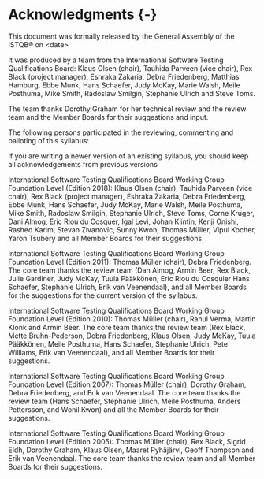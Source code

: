 # Acknowledgments {-}

This document was formally released by the General Assembly of the ISTQB® on \<date\>

It was produced by a team from the International Software Testing Qualifications Board: Klaus Olsen (chair), Tauhida Parveen (vice chair), Rex Black (project manager), Eshraka Zakaria, Debra Friedenberg, Matthias Hamburg, Ebbe Munk, Hans Schaefer, Judy McKay, Marie Walsh, Meile Posthuma, Mike Smith, Radoslaw Smilgin, Stephanie Ulrich and Steve Toms.

The team thanks Dorothy Graham for her technical review and the review team and the Member Boards for their suggestions and input.

The following persons participated in the reviewing, commenting and balloting of this syllabus:

If you are writing a newer version of an existing syllabus, you should keep all acknowledgements from previous versions

International Software Testing Qualifications Board Working Group Foundation Level (Edition 2018): Klaus Olsen (chair), Tauhida Parveen (vice chair), Rex Black (project manager), Eshraka Zakaria, Debra Friedenberg, Ebbe Munk, Hans Schaefer, Judy McKay, Marie Walsh, Meile Posthuma, Mike Smith, Radoslaw Smilgin, Stephanie Ulrich, Steve Toms, Corne Kruger, Dani Almog, Eric Riou du Cosquer, Igal Levi, Johan Klintin, Kenji Onishi, Rashed Karim, Stevan Zivanovic, Sunny Kwon, Thomas Müller, Vipul Kocher, Yaron Tsubery and all Member Boards for their suggestions.

International Software Testing Qualifications Board Working Group Foundation Level (Edition 2011): Thomas Müller (chair), Debra Friedenberg. The core team thanks the review team (Dan Almog, Armin Beer, Rex Black, Julie Gardiner, Judy McKay, Tuula Pääkkönen, Eric Riou du Cosquier Hans Schaefer, Stephanie Ulrich, Erik van Veenendaal), and all Member Boards for the suggestions for the current version of the syllabus.

International Software Testing Qualifications Board Working Group Foundation Level (Edition 2010): Thomas Müller (chair), Rahul Verma, Martin Klonk and Armin Beer. The core team thanks the review team (Rex Black, Mette Bruhn-Pederson, Debra Friedenberg, Klaus Olsen, Judy McKay, Tuula Pääkkönen, Meile Posthuma, Hans Schaefer, Stephanie Ulrich, Pete Williams, Erik van Veenendaal), and all Member Boards for their suggestions.

International Software Testing Qualifications Board Working Group Foundation Level (Edition 2007): Thomas Müller (chair), Dorothy Graham, Debra Friedenberg, and Erik van Veenendaal. The core team thanks the review team (Hans Schaefer, Stephanie Ulrich, Meile Posthuma, Anders Pettersson, and Wonil Kwon) and all the Member Boards for their suggestions.

International Software Testing Qualifications Board Working Group Foundation Level (Edition 2005): Thomas Müller (chair), Rex Black, Sigrid Eldh, Dorothy Graham, Klaus Olsen, Maaret Pyhäjärvi, Geoff Thompson and Erik van Veenendaal. The core team thanks the review team and all Member Boards for their suggestions.